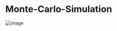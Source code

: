 # Monte-Carlo-Simulation

![image](https://user-images.githubusercontent.com/75082481/128562418-5410e258-a7ce-46c1-a12f-136d5acb788c.png)

